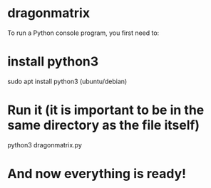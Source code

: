 # dragonmatrix
To run a Python console program, you first need to:
# install python3
sudo apt install python3 (ubuntu/debian)
# Run it (it is important to be in the same directory as the file itself)
python3 dragonmatrix.py
# And now everything is ready!
